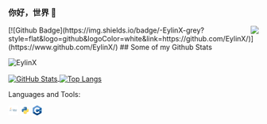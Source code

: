 

### 你好，世界 👋

<img align="right" src="https://github-readme-stats.vercel.app/api?username=EylinX&show_icons=true&icon_color=CE1D2D&text_color=718096&bg_color=ffffff&hide_title=true" />
[![Github Badge](https://img.shields.io/badge/-EylinX-grey?style=flat&logo=github&logoColor=white&link=https://github.com/EylinX/)](https://www.github.com/EylinX/)
## Some of my Github Stats
<p align=left> <img src=https://komarev.com/ghpvc/?username=EylinX alt=EylinX /> </p>

<a href="https://github.com/EylinX">
  <img align="center" alt="GitHub Stats" src="https://github-readme-stats.vercel.app/api?username=EylinX&show_icons=true&include_all_commits=true" />
</a>
<a href="https://github.com/EylinX">
  <img align="center" alt="Top Langs" src="https://github-readme-stats.vercel.app/api/top-langs/?username=EylinX&layout=compact" />
</a>

Languages and Tools:

<code><img height="20" src="https://raw.githubusercontent.com/github/explore/80688e429a7d4ef2fca1e82350fe8e3517d3494d/topics/java/java.png" alt="java"></code>
<code><img height="20" src="https://raw.githubusercontent.com/github/explore/80688e429a7d4ef2fca1e82350fe8e3517d3494d/topics/python/python.png" alt="python"></code>
<code><img height="20" src="https://raw.githubusercontent.com/github/explore/80688e429a7d4ef2fca1e82350fe8e3517d3494d/topics/cpp/cpp.png" alt="cpp"></code>




<!--
**EylinX/EylinX** is a ✨ _special_ ✨ repository because its `README.md` (this file) appears on your GitHub profile.

Here are some ideas to get you started:

- 🔭 I’m currently working on ...
- 🌱 I’m currently learning ...
- 👯 I’m looking to collaborate on ...
- 🤔 I’m looking for help with ...
- 💬 Ask me about ...
- 📫 How to reach me: ...
- 😄 Pronouns: ...
- ⚡ Fun fact: ...

- :orange_book: 
- :hammer: 
- :ram: 
- :meat_on_bone: 

-->
